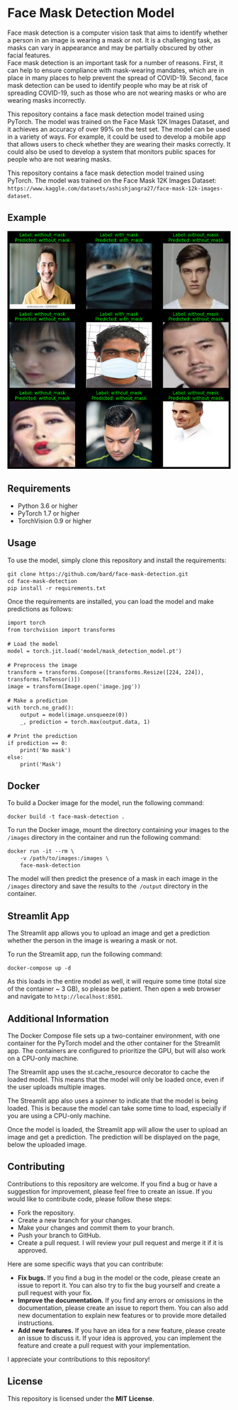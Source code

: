 # Face Mask Detection Model
Face mask detection is a computer vision task that aims to identify whether a person in an image is wearing a mask or not. It is a challenging task, as masks can vary in appearance and may be partially obscured by other facial features.  
Face mask detection is an important task for a number of reasons. First, it can help to ensure compliance with mask-wearing mandates, which are in place in many places to help prevent the spread of COVID-19. Second, face mask detection can be used to identify people who may be at risk of spreading COVID-19, such as those who are not wearing masks or who are wearing masks incorrectly.

This repository contains a face mask detection model trained using PyTorch. The model was trained on the Face Mask 12K Images Dataset, and it achieves an accuracy of over 99% on the test set.
The model can be used in a variety of ways. For example, it could be used to develop a mobile app that allows users to check whether they are wearing their masks correctly. It could also be used to develop a system that monitors public spaces for people who are not wearing masks.

This repository contains a face mask detection model trained using PyTorch. The model was trained on the Face Mask 12K Images Dataset: `https://www.kaggle.com/datasets/ashishjangra27/face-mask-12k-images-dataset`.

## Example
<img title="Prediction result" alt="Prediction result" src="images/mask_prediction.png">

## Requirements
- Python 3.6 or higher
- PyTorch 1.7 or higher
- TorchVision 0.9 or higher

## Usage
To use the model, simply clone this repository and install the requirements:
```
git clone https://github.com/bard/face-mask-detection.git
cd face-mask-detection
pip install -r requirements.txt
```
Once the requirements are installed, you can load the model and make predictions as follows:

```
import torch
from torchvision import transforms

# Load the model
model = torch.jit.load('model/mask_detection_model.pt')

# Preprocess the image
transform = transforms.Compose([transforms.Resize([224, 224]), transforms.ToTensor()])
image = transform(Image.open('image.jpg'))

# Make a prediction
with torch.no_grad():
    output = model(image.unsqueeze(0))
    _, prediction = torch.max(output.data, 1)

# Print the prediction
if prediction == 0:
    print('No mask')
else:
    print('Mask')
```

## Docker
To build a Docker image for the model, run the following command:


```
docker build -t face-mask-detection .
```

To run the Docker image, mount the directory containing your images to the `/images` directory in the container and run the following command:

```
docker run -it --rm \
    -v /path/to/images:/images \
    face-mask-detection
```
The model will then predict the presence of a mask in each image in the `/images` directory and save the results to the` /output` directory in the container.

## Streamlit App
The Streamlit app allows you to upload an image and get a prediction whether the person in the image is wearing a mask or not.

To run the Streamlit app, run the following command:

```
docker-compose up -d
```
As this loads in the entire model as well, it will require some time (total size of the container ~ 3 GB), so please be patient. Then open a web browser and navigate to `http://localhost:8501`.

## Additional Information
The Docker Compose file sets up a two-container environment, with one container for the PyTorch model and the other container for the Streamlit app. The containers are configured to prioritize the GPU, but will also work on a CPU-only machine.

The Streamlit app uses the st.cache_resource decorator to cache the loaded model. This means that the model will only be loaded once, even if the user uploads multiple images.

The Streamlit app also uses a spinner to indicate that the model is being loaded. This is because the model can take some time to load, especially if you are using a CPU-only machine.

Once the model is loaded, the Streamlit app will allow the user to upload an image and get a prediction. The prediction will be displayed on the page, below the uploaded image.

## Contributing
Contributions to this repository are welcome. If you find a bug or have a suggestion for improvement, please feel free to create an issue. If you would like to contribute code, please follow these steps:

- Fork the repository.
- Create a new branch for your changes.
- Make your changes and commit them to your branch.
- Push your branch to GitHub.
- Create a pull request.
I will review your pull request and merge it if it is approved.

Here are some specific ways that you can contribute:

- **Fix bugs.** If you find a bug in the model or the code, please create an issue to report it. You can also try to fix the bug yourself and create a pull request with your fix.
- **Improve the documentation.** If you find any errors or omissions in the documentation, please create an issue to report them. You can also add new documentation to explain new features or to provide more detailed instructions.
- **Add new features.** If you have an idea for a new feature, please create an issue to discuss it. If your idea is approved, you can implement the feature and create a pull request with your implementation.

I appreciate your contributions to this repository!

## License
This repository is licensed under the **MIT License**.